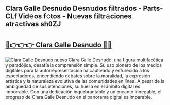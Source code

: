 ## Clara Galle Desnudo D𝚎sn𝚞dos filtr𝚊dos - Parts-CLf Vid𝚎os f𝚘tos - N𝚞evas filtr𝚊ciones atr𝚊ctivas sh0ZJ

# <h2><a href="http://mbbtsn.tromn.icu/?c=Clara+Galle+Desnudo">🔗👉👉👉 Clara Galle Desnudo 🔗🔗</a></h2>

[![Clara Galle Desnudo nuevo](https://i.imgur.com/pEAQMta.gif)](http://mbbtsn.tromn.icu/?c=Clara+Galle+Desnudo)
Clara Galle Desnudo, una figura multifacética y paradójica, desafía la comprensión simple. Su uso pionero de los medios digitales para la autorrepresentación ha cautivado y enfurecido a los espectadores, encendiendo debates sobre la moralidad, la expresión artística y la naturaleza evolutiva de las comunidades en línea. A pesar de la ambigüedad de sus intenciones, su huella en el ámbito digital es imborrable. Con una dedicación inquebrantable y un encanto innegable, el progreso de Clara Galle Desnudo en el panorama digital es imparable.
